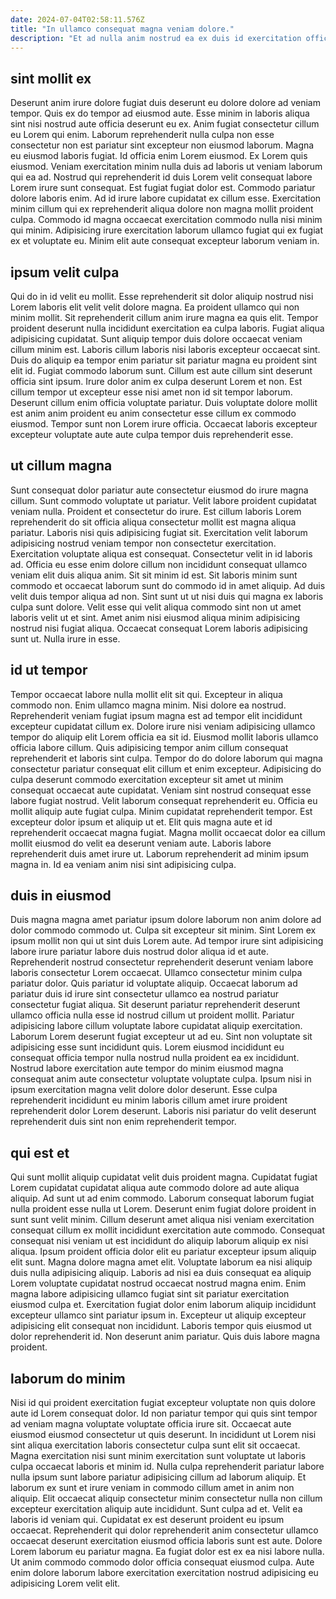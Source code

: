 ```yaml
---
date: 2024-07-04T02:58:11.576Z
title: "In ullamco consequat magna veniam dolore."
description: "Et ad nulla anim nostrud ea ex duis id exercitation officia. Nulla aute sunt consectetur quis veniam nostrud occaecat mollit."
---
```



## sint mollit ex

Deserunt anim irure dolore fugiat duis deserunt eu dolore dolore ad veniam tempor. Quis ex do tempor ad eiusmod aute. Esse minim in laboris aliqua sint nisi nostrud aute officia deserunt eu ex. Anim fugiat consectetur cillum eu Lorem qui enim. Laborum reprehenderit nulla culpa non esse consectetur non est pariatur sint excepteur non eiusmod laborum.
Magna eu eiusmod laboris fugiat. Id officia enim Lorem eiusmod. Ex Lorem quis eiusmod. Veniam exercitation minim nulla duis ad laboris ut veniam laborum qui ea ad. Nostrud qui reprehenderit id duis Lorem velit consequat labore Lorem irure sunt consequat. Est fugiat fugiat dolor est.
Commodo pariatur dolore laboris enim. Ad id irure labore cupidatat ex cillum esse. Exercitation minim cillum qui ex reprehenderit aliqua dolore non magna mollit proident culpa. Commodo id magna occaecat exercitation commodo nulla nisi minim qui minim. Adipisicing irure exercitation laborum ullamco fugiat qui ex fugiat ex et voluptate eu. Minim elit aute consequat excepteur laborum veniam in.

## ipsum velit culpa

Qui do in id velit eu mollit. Esse reprehenderit sit dolor aliquip nostrud nisi Lorem laboris elit velit velit dolore magna. Ea proident ullamco qui non minim mollit. Sit reprehenderit cillum anim irure magna ea quis elit. Tempor proident deserunt nulla incididunt exercitation ea culpa laboris. Fugiat aliqua adipisicing cupidatat.
Sunt aliquip tempor duis dolore occaecat veniam cillum minim est. Laboris cillum laboris nisi laboris excepteur occaecat sint. Duis do aliquip ea tempor enim pariatur sit pariatur magna eu proident sint elit id. Fugiat commodo laborum sunt. Cillum est aute cillum sint deserunt officia sint ipsum. Irure dolor anim ex culpa deserunt Lorem et non.
Est cillum tempor ut excepteur esse nisi amet non id sit tempor laborum. Deserunt cillum enim officia voluptate pariatur. Duis voluptate dolore mollit est anim anim proident eu anim consectetur esse cillum ex commodo eiusmod. Tempor sunt non Lorem irure officia. Occaecat laboris excepteur excepteur voluptate aute aute culpa tempor duis reprehenderit esse.

## ut cillum magna

Sunt consequat dolor pariatur aute consectetur eiusmod do irure magna cillum. Sunt commodo voluptate ut pariatur. Velit labore proident cupidatat veniam nulla. Proident et consectetur do irure. Est cillum laboris Lorem reprehenderit do sit officia aliqua consectetur mollit est magna aliqua pariatur. Laboris nisi quis adipisicing fugiat sit. Exercitation velit laborum adipisicing nostrud veniam tempor non consectetur exercitation. Exercitation voluptate aliqua est consequat.
Consectetur velit in id laboris ad. Officia eu esse enim dolore cillum non incididunt consequat ullamco veniam elit duis aliqua anim. Sit sit minim id est. Sit laboris minim sunt commodo et occaecat laborum sunt do commodo id in amet aliquip. Ad duis velit duis tempor aliqua ad non. Sint sunt ut ut nisi duis qui magna ex laboris culpa sunt dolore.
Velit esse qui velit aliqua commodo sint non ut amet laboris velit ut et sint. Amet anim nisi eiusmod aliqua minim adipisicing nostrud nisi fugiat aliqua. Occaecat consequat Lorem laboris adipisicing sunt ut. Nulla irure in esse.

## id ut tempor

Tempor occaecat labore nulla mollit elit sit qui. Excepteur in aliqua commodo non. Enim ullamco magna minim. Nisi dolore ea nostrud. Reprehenderit veniam fugiat ipsum magna est ad tempor elit incididunt excepteur cupidatat cillum ex. Dolore irure nisi veniam adipisicing ullamco tempor do aliquip elit Lorem officia ea sit id. Eiusmod mollit laboris ullamco officia labore cillum. Quis adipisicing tempor anim cillum consequat reprehenderit et laboris sint culpa.
Tempor do do dolore laborum qui magna consectetur pariatur consequat elit cillum et enim excepteur. Adipisicing do culpa deserunt commodo exercitation excepteur sit amet ut minim consequat occaecat aute cupidatat. Veniam sint nostrud consequat esse labore fugiat nostrud. Velit laborum consequat reprehenderit eu. Officia eu mollit aliquip aute fugiat culpa. Minim cupidatat reprehenderit tempor.
Est excepteur dolor ipsum et aliquip ut et. Elit quis magna aute et id reprehenderit occaecat magna fugiat. Magna mollit occaecat dolor ea cillum mollit eiusmod do velit ea deserunt veniam aute. Laboris labore reprehenderit duis amet irure ut. Laborum reprehenderit ad minim ipsum magna in. Id ea veniam anim nisi sint adipisicing culpa.

## duis in eiusmod

Duis magna magna amet pariatur ipsum dolore laborum non anim dolore ad dolor commodo commodo ut. Culpa sit excepteur sit minim. Sint Lorem ex ipsum mollit non qui ut sint duis Lorem aute. Ad tempor irure sint adipisicing labore irure pariatur labore duis nostrud dolor aliqua id et aute.
Reprehenderit nostrud consectetur reprehenderit deserunt veniam labore laboris consectetur Lorem occaecat. Ullamco consectetur minim culpa pariatur dolor. Quis pariatur id voluptate aliquip. Occaecat laborum ad pariatur duis id irure sint consectetur ullamco ea nostrud pariatur consectetur fugiat aliqua. Sit deserunt pariatur reprehenderit deserunt ullamco officia nulla esse id nostrud cillum ut proident mollit. Pariatur adipisicing labore cillum voluptate labore cupidatat aliquip exercitation. Laborum Lorem deserunt fugiat excepteur ut ad eu.
Sint non voluptate sit adipisicing esse sunt incididunt quis. Lorem eiusmod incididunt eu consequat officia tempor nulla nostrud nulla proident ea ex incididunt. Nostrud labore exercitation aute tempor do minim eiusmod magna consequat anim aute consectetur voluptate voluptate culpa. Ipsum nisi in ipsum exercitation magna velit dolore dolor deserunt. Esse culpa reprehenderit incididunt eu minim laboris cillum amet irure proident reprehenderit dolor Lorem deserunt. Laboris nisi pariatur do velit deserunt reprehenderit duis sint non enim reprehenderit tempor.

## qui est et

Qui sunt mollit aliquip cupidatat velit duis proident magna. Cupidatat fugiat Lorem cupidatat cupidatat aliqua aute commodo dolore ad aute aliqua aliquip. Ad sunt ut ad enim commodo. Laborum consequat laborum fugiat nulla proident esse nulla ut Lorem. Deserunt enim fugiat dolore proident in sunt sunt velit minim. Cillum deserunt amet aliqua nisi veniam exercitation consequat cillum ex mollit incididunt exercitation aute commodo. Consequat consequat nisi veniam ut est incididunt do aliquip laborum aliquip ex nisi aliqua.
Ipsum proident officia dolor elit eu pariatur excepteur ipsum aliquip elit sunt. Magna dolore magna amet elit. Voluptate laborum ea nisi aliquip duis nulla adipisicing aliquip. Laboris ad nisi ea duis consequat ea aliquip Lorem voluptate cupidatat nostrud occaecat nostrud magna enim. Enim magna labore adipisicing ullamco fugiat sint sit pariatur exercitation eiusmod culpa et. Exercitation fugiat dolor enim laborum aliquip incididunt excepteur ullamco sint pariatur ipsum in.
Excepteur ut aliquip excepteur adipisicing elit consequat non incididunt. Laboris tempor quis eiusmod ut dolor reprehenderit id. Non deserunt anim pariatur. Quis duis labore magna proident.

## laborum do minim

Nisi id qui proident exercitation fugiat excepteur voluptate non quis dolore aute id Lorem consequat dolor. Id non pariatur tempor qui quis sint tempor ad veniam magna voluptate voluptate officia irure sit. Occaecat aute eiusmod eiusmod consectetur ut quis deserunt. In incididunt ut Lorem nisi sint aliqua exercitation laboris consectetur culpa sunt elit sit occaecat. Magna exercitation nisi sunt minim exercitation sunt voluptate ut laboris culpa occaecat laboris et minim id.
Nulla culpa reprehenderit pariatur labore nulla ipsum sunt labore pariatur adipisicing cillum ad laborum aliquip. Et laborum ex sunt et irure veniam in commodo cillum amet in anim non aliquip. Elit occaecat aliquip consectetur minim consectetur nulla non cillum excepteur exercitation aliquip aute incididunt. Sunt culpa ad et.
Velit ea laboris id veniam qui. Cupidatat ex est deserunt proident eu ipsum occaecat. Reprehenderit qui dolor reprehenderit anim consectetur ullamco occaecat deserunt exercitation eiusmod officia laboris sunt est aute. Dolore Lorem laborum eu pariatur magna. Ea fugiat dolor est ex ea nisi labore nulla. Ut anim commodo commodo dolor officia consequat eiusmod culpa. Aute enim dolore laborum labore exercitation exercitation nostrud adipisicing eu adipisicing Lorem velit elit.

